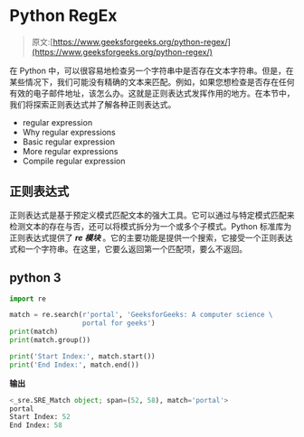 # Python RegEx

> 原文:[https://www.geeksforgeeks.org/python-regex/](https://www.geeksforgeeks.org/python-regex/)

在 Python 中，可以很容易地检查另一个字符串中是否存在文本字符串。但是，在某些情况下，我们可能没有精确的文本来匹配。例如，如果您想检查是否存在任何有效的电子邮件地址，该怎么办。这就是正则表达式发挥作用的地方。在本节中，我们将探索正则表达式并了解各种正则表达式。

*   regular expression
*   Why regular expressions
*   Basic regular expression
*   More regular expressions
*   Compile regular expression

## 正则表达式

正则表达式是基于预定义模式匹配文本的强大工具。它可以通过与特定模式匹配来检测文本的存在与否，还可以将模式拆分为一个或多个子模式。Python 标准库为正则表达式提供了 ***re 模块*** 。它的主要功能是提供一个搜索，它接受一个正则表达式和一个字符串。在这里，它要么返回第一个匹配项，要么不返回。

## python 3

```py
import re

match = re.search(r'portal', 'GeeksforGeeks: A computer science \
                  portal for geeks')
print(match)
print(match.group())

print('Start Index:', match.start())
print('End Index:', match.end())
```

**输出**

```py
<_sre.SRE_Match object; span=(52, 58), match='portal'>
portal
Start Index: 52
End Index: 58

```